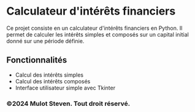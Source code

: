# Calculateur d'intérêts financiers

Ce projet consiste en un calculateur d'intérêts financiers en Python. Il permet de calculer les intérêts simples et composés sur un capital initial donné sur une période définie.

## Fonctionnalités

- Calcul des intérêts simples
- Calcul des intérêts composés
- Interface utilisateur simple avec Tkinter

  

### ©2024 Mulot Steven. Tout droit réservé.
